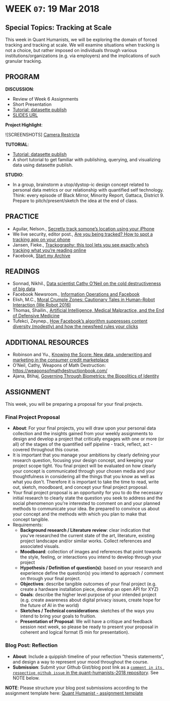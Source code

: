 # WEEK `07`: 19 Mar 2018
##  Special Topics: Tracking at Scale

This week in Quant Humanists, we will be exploring the domain of forced tracking and tracking at scale. We will examine situations when tracking is not a choice, but rather imposed on individuals through various institutions/organizations (e.g. via employers) and the implications of such granular tracking. 

## PROGRAM

**DISCUSSION**:
 
- Review of Week 6 Assignments
- Short Presentation
- [Tutorial: datasette publish](/practice/datasette-publish-tutorial/README.md)
- [SLIDES URL]()

**Project Highlight**:

![SCREENSHOTS]
[Camera Restricta](https://philippschmitt.com/projects/camera-restricta)

**TUTORIAL**:

- [Tutorial: datasette publish](/practice/datasette-publish-tutorial/README.md)
- A short tutorial to get familiar with publishing, querying, and visualizing data using datasette publish.

**STUDIO**:

- In a group, brainstorm a utop/dystop-ic design concept related to personal data metrics or our relationship with quantified self technology. Think: every episode of Black Mirror, Minority Report, Gattaca, District 9. Prepare to pitch/present/sketch the idea at the end of class.


## PRACTICE
- Aguilar, Nelson., [Secretly track somone’s location using your iPhone](https://ios.gadgethacks.com/how-to/secretly-track-someones-location-using-your-iphone-0163628/)
- We live security, editor post., [Are you being tracked? How to spot a tracking app on your phone](https://www.welivesecurity.com/2015/01/29/how-to-spot-a-tracking-app/)
- Jansen, Fieke., [Trackography: this tool lets you see exactly who’s tracking what you’re reading online](https://www.opensocietyfoundations.org/voices/tool-lets-you-see-exactly-who-s-tracking-what-you-re-reading-online)
- Facebook, [Start my Archive](https://www.facebook.com/help/131112897028467)

## READINGS
- Sonnad, Nikhil., [Data scientist Cathy O’Neil on the cold destructiveness of big data](https://qz.com/819245/data-scientist-cathy-oneil-on-the-cold-destructiveness-of-big-data/)
- Facebook Newsroom., [Information Operations and Facebook](https://fbnewsroomus.files.wordpress.com/2017/04/facebook-and-information-operations-v1.pdf)
- Elish, M.C., [Moral Crumple Zones: Cautionary Tales in Human-Robot Interaction (We Robot 2016)](https://papers.ssrn.com/sol3/papers.cfm?abstract_id=2757236)
- Thomas, Shailin., [Artificial Intelligence, Medical Malpractice, and the End of Defensive Medicine](https://blogs.harvard.edu/billofhealth/2017/01/26/artificial-intelligence-medical-malpractice-and-the-end-of-defensive-medicine/)
- Tufekci, Zeynep., [How Facebook’s algorithm suppresses content diversity (modestly) and how the newsfeed rules your clicks](https://medium.com/message/how-facebook-s-algorithm-suppresses-content-diversity-modestly-how-the-newsfeed-rules-the-clicks-b5f8a4bb7bab)

## ADDITIONAL RESOURCES
- Robinson and Yu., [Knowing the Score: New data, underwriting and marketing in the consumer credit marketplace](https://www.teamupturn.org/static/files/Knowing_the_Score_Oct_2014_v1_1.pdf)
- O’Neil, Cathy, Weapons of Math Destruction: https://weaponsofmathdestructionbook.com/
- Ajana, Btihaj, [Governing Through Biometrics: the Biopolitics of Identity](http://www.palgrave.com/us/book/9780230321618)

## ASSIGNMENT

This week, you will be preparing a proposal for your final projects. 

### Final Project Proposal

- **About**: For your final projects, you will draw upon your personal data collection and the insights gained from your weekly assignments to design and develop a project that critically engages with one or more (or all) of the stages of the quantified self pipeline - track, reflect, act - covered throughout this course.
- It is important that you manage your ambitions by clearly defining your research question, focusing your design concept, and keeping your project scope tight. You final project will be evaluated on how clearly your concept is communicated through your chosen media and your thoughtfulness in considering all the things that you know as well as what you don't. Therefore it is important to take the time to read, write out, sketch, moodboard, and concept your final project proposal.  
- Your final project proposal is an opportunity for you to do the necessary initial research to clearly state the question you seek to address and the social phenomenon you're interested to comment on and your planned methods to communicate your idea. Be prepared to convince us about your concept and the methods with which you plan to make that concept tangible. 
- Requirements:
    - **Background research / Literature review**: clear indication that you've researched the current state of the art, literature, existing project landscape and/or similar works. Collect references and associated visuals.
    - **Moodboard**: collection of images and references that point towards the style, feeling, or interactions you intend to develop through your project
    - **Hypothesis / Definition of question(s)**: based on your research and experience define the question(s) you intend to approach / comment on through your final project.
    - **Objectives**: describe tangible outcomes of your final project (e.g. create a hardware installation piece, develop an open API for XYZ)
    - **Goals**: describe the higher level purpose of your intended project (e.g. create awareness about digital privacy issues, create hope for the future of AI in the world)
    - **Sketches / Technical considerations**: sketches of the ways you intend to bring your goals to fruition.
    - **Presentation of Proposal**: We will have a critique and feedback session next week, so please be ready to present your proposal in coherent and logical format (5 min for presentation).


### Blog Post: Reflection
- **About**: Include a quippish timeline of your reflection "thesis statements", and design a way to represent your mood throughout the course. 
- **Submission**: Submit your Github Gist/blog post link as a [`comment in its respective github issue` in the quant-humanists-2018 repository](https://github.com/joeyklee/quant-humanists-2018/issues). See NOTE below.


**NOTE**: Please structure your blog post submissions according to the assignment template here: [Quant Humanist - assignment template](https://github.com/joeyklee/quant-humanists-2018/blob/master/_templates/assignment-submission-template.md)

